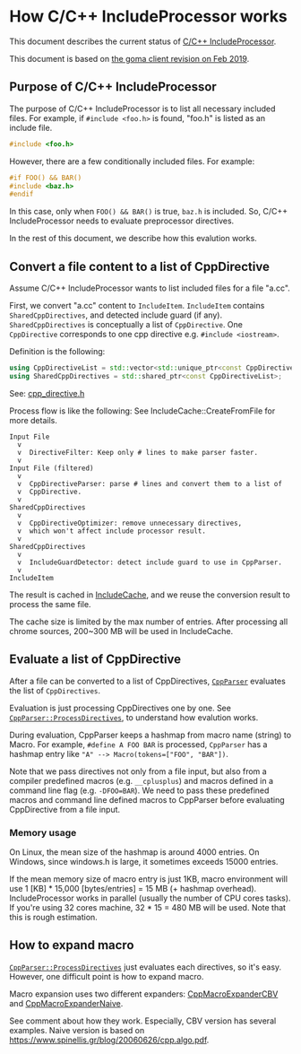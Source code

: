 # How C/C++ IncludeProcessor works

This document describes the current status of
[C/C++ IncludeProcessor](https://chromium.googlesource.com/infra/goma/client/+/01dbe2875fb5aaa3a3bd125b40afca28ce2faa26/client/cxx/include_processor).

This document is based on
[the goma client revision on Feb 2019](https://chromium.googlesource.com/infra/goma/client/+/01dbe2875fb5aaa3a3bd125b40afca28ce2faa26
).

## Purpose of C/C++ IncludeProcessor

The purpose of C/C++ IncludeProcessor is to list all necessary included files.
For example, if `#include <foo.h>` is found, "foo.h" is listed as an
include file.

```c++
#include <foo.h>
```

However, there are a few conditionally included files. For example:

```c++
#if FOO() && BAR()
#include <baz.h>
#endif
```

In this case, only when `FOO() && BAR()` is true, `baz.h` is included.
So, C/C++ IncludeProcessor needs to evaluate preprocessor directives.

In the rest of this document, we describe how this evalution works.

## Convert a file content to a list of CppDirective

Assume C/C++ IncludeProcessor wants to list included files for a file "a.cc".

First, we convert "a.cc" content to `IncludeItem`.
`IncludeItem` contains `SharedCppDirectives`, and detected include guard
(if any). `SharedCppDirectives` is conceptually a list of `CppDirective`.
One `CppDirective` corresponds to one cpp directive e.g. `#include <iostream>`.

Definition is the following:

```c++
using CppDirectiveList = std::vector<std::unique_ptr<const CppDirective>>;
using SharedCppDirectives = std::shared_ptr<const CppDirectiveList>;
```

See: [cpp_directive.h](https://chromium.googlesource.com/infra/goma/client/+/01dbe2875fb5aaa3a3bd125b40afca28ce2faa26/client/cxx/include_processor/cpp_directive.h)

Process flow is like the following: See IncludeCache::CreateFromFile for more
details.

```
Input File
  v
  v  DirectiveFilter: Keep only # lines to make parser faster.
  v
Input File (filtered)
  v
  v  CppDirectiveParser: parse # lines and convert them to a list of
  v  CppDirective.
  v
SharedCppDirectives
  v
  v  CppDirectiveOptimizer: remove unnecessary directives,
  v  which won't affect include processor result.
  v
SharedCppDirectives
  v
  v  IncludeGuardDetector: detect include guard to use in CppParser.
  v
IncludeItem
```

The result is cached in
[IncludeCache](https://chromium.googlesource.com/infra/goma/client/+/01dbe2875fb5aaa3a3bd125b40afca28ce2faa26/client/cxx/include_processor/include_cache.h),
and we reuse the conversion result to process the same file.

The cache size is limited by the max number of entries.
After processing all chrome sources, 200~300 MB
will be used in IncludeCache.

## Evaluate a list of CppDirective

After a file can be converted to a list of CppDirectives,
[`CppParser`](https://chromium.googlesource.com/infra/goma/client/+/01dbe2875fb5aaa3a3bd125b40afca28ce2faa26/client/cxx/include_processor/cpp_parser.h#)
evaluates the list of `CppDirectives`.

Evaluation is just processing CppDirectives one by one.
See [`CppParser::ProcessDirectives`](https://chromium.googlesource.com/infra/goma/client/+/01dbe2875fb5aaa3a3bd125b40afca28ce2faa26/client/cxx/include_processor/cpp_parser.cc#114),
to understand how evalution works.

During evaluation, CppParser keeps a hashmap from macro name (string) to Macro.
For example, `#define A FOO BAR` is processed,
`CppParser` has a hashmap entry like
`"A" --> Macro(tokens=["FOO", "BAR"])`.

Note that we pass directives not only from a file input, but also from
a compiler predefined macros (e.g. `__cplusplus`) and
macros defined in a command line flag (e.g. `-DFOO=BAR`).
We need to pass these predefined macros and command line defined macros to
CppParser before evaluating CppDirective from a file input.

### Memory usage

On Linux, the mean size of the hashmap is around 4000 entries.
On Windows, since windows.h is large, it sometimes exceeds 15000 entries.

If the mean memory size of macro entry is just 1KB, macro environment will use
1 \[KB\] * 15,000 \[bytes/entries\] = 15 MB (+ hashmap overhead).
IncludeProcessor works in parallel (usually the number of CPU cores tasks).
If you're using 32 cores machine, 32 * 15 = 480 MB will be used.
Note that this is rough estimation.

## How to expand macro

[`CppParser::ProcessDirectives`](https://chromium.googlesource.com/infra/goma/client/+/01dbe2875fb5aaa3a3bd125b40afca28ce2faa26/client/cxx/include_processor/cpp_parser.cc#114)
just evaluates each directives, so it's easy.
However, one difficult point is how to expand macro.

Macro expansion uses two different expanders:
[CppMacroExpanderCBV](https://chromium.googlesource.com/infra/goma/client/+/01dbe2875fb5aaa3a3bd125b40afca28ce2faa26/client/cxx/include_processor/cpp_macro_expander_cbv.h)
and
[CppMacroExpanderNaive](https://chromium.googlesource.com/infra/goma/client/+/01dbe2875fb5aaa3a3bd125b40afca28ce2faa26/client/cxx/include_processor/cpp_macro_expander_naive.h).

See comment about how they work. Especially, CBV version has several examples.
Naive version is based on https://www.spinellis.gr/blog/20060626/cpp.algo.pdf.
